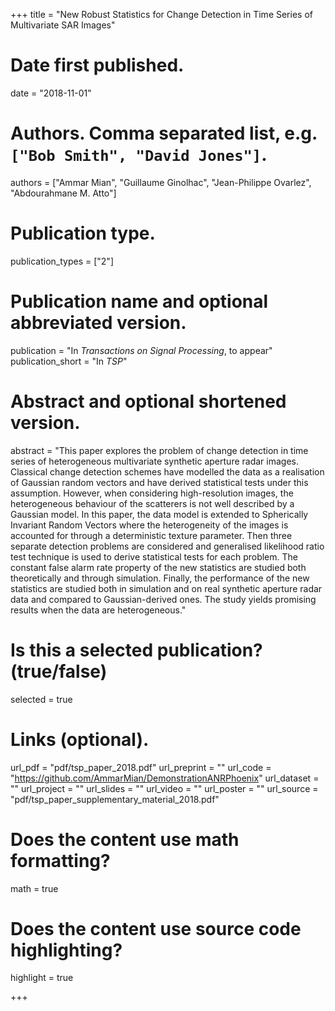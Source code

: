 +++
title = "New Robust Statistics for Change Detection in Time Series of Multivariate SAR Images"

# Date first published.
date = "2018-11-01"

# Authors. Comma separated list, e.g. `["Bob Smith", "David Jones"]`.
authors = ["Ammar Mian", "Guillaume Ginolhac", "Jean-Philippe Ovarlez", "Abdourahmane M. Atto"]

# Publication type.
publication_types = ["2"]

# Publication name and optional abbreviated version.
publication = "In *Transactions on Signal Processing*, to appear"
publication_short = "In *TSP*"

# Abstract and optional shortened version.
abstract = "This paper explores the problem of change detection in time series of heterogeneous multivariate synthetic aperture radar images. Classical change detection schemes have modelled the data as a realisation of Gaussian random vectors and have derived statistical tests under this assumption. However, when considering high-resolution images, the heterogeneous behaviour of the scatterers is not well described by a Gaussian model. In this paper, the data model is extended to Spherically Invariant Random Vectors where the heterogeneity of the images is accounted for through a deterministic texture parameter. Then three separate detection problems are considered and generalised likelihood ratio test technique is used to derive statistical tests for each problem. The constant false alarm rate property of the new statistics are studied both theoretically and through simulation. Finally, the performance of the new statistics are studied both in simulation and on real synthetic aperture radar data and compared to Gaussian-derived ones. The study yields promising results when the data are heterogeneous."

# Is this a selected publication? (true/false)
selected = true

# Links (optional).
url_pdf = "pdf/tsp_paper_2018.pdf"
url_preprint = ""
url_code = "https://github.com/AmmarMian/DemonstrationANRPhoenix"
url_dataset = ""
url_project = ""
url_slides = ""
url_video = ""
url_poster = ""
url_source = "pdf/tsp_paper_supplementary_material_2018.pdf"



# Does the content use math formatting?
math = true

# Does the content use source code highlighting?
highlight = true


+++